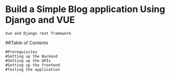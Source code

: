 # Build a Simple Blog application Using Django and VUE
    Vue and Django rest framework

##Table of Contents

    #Prerequisites
    #Setting up the Backend
    #Setting up the APIs
    #Setting up the frontend
    #Testing the application 
